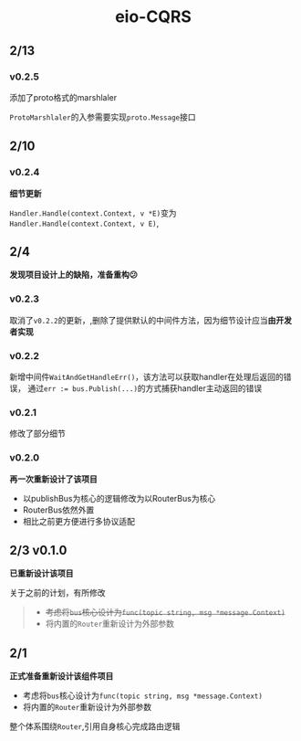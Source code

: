 <div style="text-align: center">

# eio-CQRS

</div>

## 2/13

### v0.2.5

添加了proto格式的marshlaler

`ProtoMarshlaler`的入参需要实现`proto.Message`接口


## 2/10

### v0.2.4

**细节更新**

`Handler.Handle(context.Context, v *E)`变为`Handler.Handle(context.Context, v E)`,

## 2/4

**发现项目设计上的缺陷，准备重构😕**

### v0.2.3

取消了`v0.2.2`的更新，,删除了提供默认的中间件方法，因为细节设计应当**由开发者实现**

### v0.2.2

新增中间件`WaitAndGetHandleErr()`，该方法可以获取handler在处理后返回的错误，
通过`err := bus.Publish(...)`的方式捕获handler主动返回的错误

### v0.2.1

修改了部分细节

### v0.2.0

**再一次重新设计了该项目**

- 以publishBus为核心的逻辑修改为以RouterBus为核心
- RouterBus依然外置
- 相比之前更方便进行多协议适配

## 2/3 v0.1.0

**已重新设计该项目**

关于之前的计划，有所修改

> - ~~考虑将`bus`核心设计为`func(topic string, msg *message.Context)`~~
> - 将内置的`Router`重新设计为外部参数

## 2/1

**正式准备重新设计该组件项目**

- 考虑将`bus`核心设计为`func(topic string, msg *message.Context)`
- 将内置的`Router`重新设计为外部参数

整个体系围绕`Router`,引用自身核心完成路由逻辑

